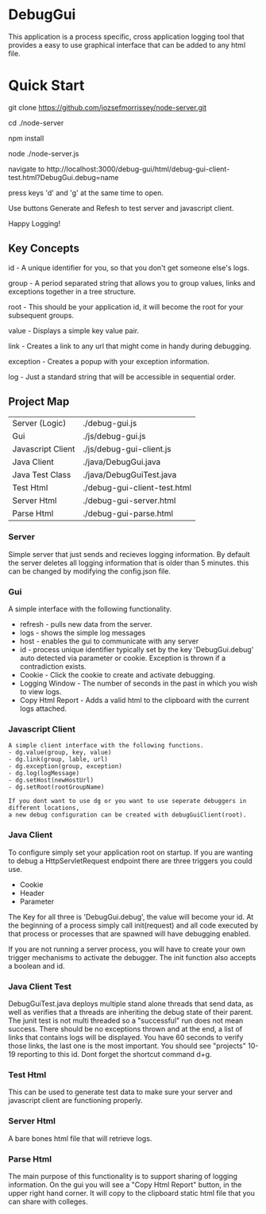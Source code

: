 # DebugGui

This application is a process specific, cross application logging tool that
provides a easy to use graphical interface that can be added to any html file.

# Quick Start
  git clone https://github.com/jozsefmorrissey/node-server.git

  cd ./node-server

  npm install

  node ./node-server.js

  navigate to http://localhost:3000/debug-gui/html/debug-gui-client-test.html?DebugGui.debug=name

  press keys 'd' and 'g' at the same time to open.

  Use buttons Generate and Refesh to test server and javascript client.

  Happy Logging!

## Key Concepts
  id - A unique identifier for you, so that you don't get someone else's logs.

  group - A period separated string that allows you to group values, links
  and exceptions together in a tree structure.

  root - This should be your application id, it will become the root for your
  subsequent groups.

  value - Displays a simple key value pair.

  link - Creates a link to any url that might come in handy during debugging.

  exception - Creates a popup with your exception information.

  log - Just a standard string that will be accessible in sequential order.

## Project Map
  <table>
    <tr><td>Server (Logic)</td><td>./debug-gui.js</td></tr>
    <tr><td>Gui</td><td>./js/debug-gui.js</td></tr>
    <tr><td>Javascript Client</td><td>./js/debug-gui-client.js</td></tr>
    <tr><td>Java Client</td><td>./java/DebugGui.java</td></tr>
    <tr><td>Java Test Class</td><td>./java/DebugGuiTest.java</td></tr>
    <tr><td>Test Html</td><td>./debug-gui-client-test.html</td></tr>
    <tr><td>Server Html</td><td>./debug-gui-server.html</td></tr>
    <tr><td>Parse Html</td><td>./debug-gui-parse.html</td></tr>
  </table>

### Server
  Simple server that just sends and recieves logging information. By default
  the server deletes all logging information that is older than 5 minutes.
  this can be changed by modifying the config.json file.

### Gui
 A simple interface with the following functionality.
  - refresh - pulls new data from the server.
  - logs - shows the simple log messages
  - host - enables the gui to communicate with any server
  - id - process unique identifier typically set by the key 'DebugGui.debug'
    auto detected via parameter or cookie. Exception is thrown if a contradiction exists.
  - Cookie - Click the cookie to create and activate debugging.
  - Logging Window - The number of seconds in the past in which you wish to view logs.
  - Copy Html Report - Adds a valid html to the clipboard with the current
    logs attached.

### Javascript Client
    A simple client interface with the following functions.
    - dg.value(group, key, value)
    - dg.link(group, lable, url)
    - dg.exception(group, exception)
    - dg.log(logMessage)
    - dg.setHost(newHostUrl)
    - dg.setRoot(rootGroupName)

    If you dont want to use dg or you want to use seperate debuggers in different locations,
    a new debug configuration can be created with debugGuiClient(root).

### Java Client
  To configure simply set your application root on startup. If you are wanting
  to debug a HttpServletRequest endpoint there are three triggers you could use.
  - Cookie
  - Header
  - Parameter

  The Key for all three is 'DebugGui.debug', the value will become your id. At the
  beginning of a process simply call init(request) and all code executed by that
  process or processes that are spawned will have debugging enabled.

  If you are not running a server process, you will have to create your own
  trigger mechanisms to activate the debugger. The init function also accepts
  a boolean and id.

### Java Client Test
  DebugGuiTest.java deploys multiple stand alone threads that send data, as well as verifies that
  a threads are inheriting the debug state of their parent. The junit test is not multi threaded
  so a "successful" run does not mean success. There should be no exceptions thrown and at
  the end, a list of links that contains logs will be displayed. You have 60 seconds to verify
  those links, the last one is the most important. You should see "projects" 10-19 reporting
  to this id. Dont forget the shortcut command d+g.


### Test Html
  This can be used to generate test data to make sure your server and javascript
  client are functioning properly.

### Server Html
  A bare bones html file that will retrieve logs.

### Parse Html
  The main purpose of this functionality is to support sharing of logging
  information. On the gui you will see a "Copy Html Report" button, in the upper
  right hand corner. It will copy to the clipboard static html file that you can share with
  colleges.
